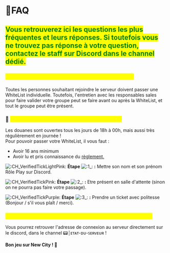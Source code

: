 # 🤷FAQ

## <mark style="color:green;">Vous retrouverez ici les questions les plus fréquentes et leurs réponses. Si toutefois vous ne trouvez pas réponse à votre question, contactez le staff sur Discord dans le channel dédié.</mark>



### <mark style="color:yellow;">🗒️ Pouvons nous passer une WhiteList de groupe ?</mark>

Toutes les personnes souhaitant rejoindre le serveur doivent passer une WhiteList individuelle. Toutefois, l'entretien avec les responsables sales pour faire valider votre groupe peut se faire avant ou après la WhiteList, et tout le groupe peut être présent.



### 🛂 <mark style="color:yellow;">Quand et comment passer notre WhiteList ?</mark>

Les douanes sont ouvertes tous les jours de 18h à 00h, mais aussi très régulièrement en journée !\
Pour pouvoir passer votre WhiteList, il vous faut :&#x20;

* Avoir 16 ans minimum
* Avoir lu et pris connaissance du [règlement](broken-reference)[.](broken-reference)

<img src="https://cdn.discordapp.com/emojis/715585818504331355.gif?size=56&#x26;quality=lossless" alt=":CH_VerifiedTickLightPink:" data-size="line"> **Étape** <img src="https://cdn.discordapp.com/emojis/1138464274172366929.webp?size=56&#x26;quality=lossless" alt=":1_:" data-size="line"> **:** Mettre son nom et son prénom Rôle Play sur Discord.

<img src="https://cdn.discordapp.com/emojis/708621651226394644.gif?size=56&#x26;quality=lossless" alt=":CH_VerifiedTickPink:" data-size="line"> **Étape** <img src="https://cdn.discordapp.com/emojis/1138470493318553720.webp?size=56&#x26;quality=lossless" alt=":2_:" data-size="line"> **:** Etre présent en salle d'attente (sinon on ne pourra pas faire votre passage).

<img src="https://cdn.discordapp.com/emojis/704017074875269152.gif?size=56&#x26;quality=lossless" alt=":CH_VerifiedTickPurple:" data-size="line"> **Étape** <img src="https://cdn.discordapp.com/emojis/1138470527778951380.webp?size=56&#x26;quality=lossless" alt=":3_:" data-size="line"> **:** Prendre un ticket avec politesse (Bonjour / s'il vous plaît / merci).



### <mark style="color:yellow;">🛜 Où peut-on trouver l'adresse de connexion au serveur ?</mark>

Vous pourrez retrouver l'adresse de connexion au serveur directement sur le discord, dans le channel 📟┆ᴇᴛᴀᴛ-ᴅᴜ-ꜱᴇʀᴠᴇᴜʀ !

**Bon jeu sur New City ! 🥳**
